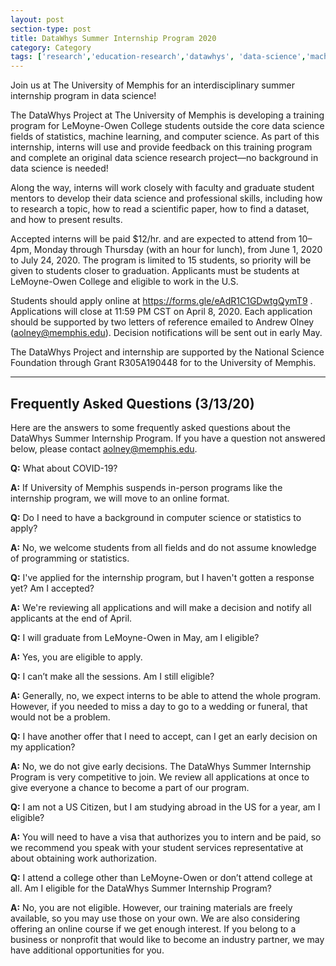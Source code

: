 ```yaml
---
layout: post
section-type: post
title: DataWhys Summer Internship Program 2020
category: Category
tags: ['research','education-research','datawhys', 'data-science','machine-learning','programming','statistics','service','outreach']
---
```

Join us at The University of Memphis for an interdisciplinary summer
internship program in data science!

The DataWhys Project at The University of Memphis is developing a
training program for LeMoyne-Owen College students outside the core data
science fields of statistics, machine learning, and computer science. As
part of this internship, interns will use and provide feedback on this
training program and complete an original data science research
project—no background in data science is needed!

Along the way, interns will work closely with faculty and graduate
student mentors to develop their data science and professional skills,
including how to research a topic, how to read a scientific paper, how
to find a dataset, and how to present results.

Accepted interns will be paid \$12/hr. and are expected to attend from
10–4pm, Monday through Thursday (with an hour for lunch), from June 1,
2020 to July 24, 2020. The program is limited to 15 students, so
priority will be given to students closer to graduation. Applicants must
be students at LeMoyne-Owen College and eligible to work in the U.S.

Students should apply online at <https://forms.gle/eAdR1C1GDwtgQymT9> .
Applications will close at 11:59 PM CST on April 8, 2020. Each
application should be supported by two letters of reference emailed to
Andrew Olney (aolney@memphis.edu). Decision notifications will be sent
out in early May.

The DataWhys Project and internship are supported by the National
Science Foundation through Grant R305A190448 for to the University of
Memphis.

-----------------------------------------------------

## Frequently Asked Questions (3/13/20)

Here are the answers to some frequently asked questions about the
DataWhys Summer Internship Program. If you have a question not answered
below, please contact <aolney@memphis.edu>.

**Q:** What about COVID-19?

**A:** If University of Memphis suspends in-person programs like the
internship program, we will move to an online format.

**Q:** Do I need to have a background in computer science or statistics
to apply?

**A:** No, we welcome students from all fields and do not assume
knowledge of programming or statistics.

**Q:** I've applied for the internship program, but I haven't gotten a
response yet? Am I accepted?

**A:** We're reviewing all applications and will make a decision and
notify all applicants at the end of April.

**Q:** I will graduate from LeMoyne-Owen in May, am I eligible?

**A:** Yes, you are eligible to apply.

**Q:** I can’t make all the sessions. Am I still eligible?

**A:** Generally, no, we expect interns to be able to attend the whole
program. However, if you needed to miss a day to go to a wedding or
funeral, that would not be a problem.

**Q:** I have another offer that I need to accept, can I get an early
decision on my application?

**A:** No, we do not give early decisions. The DataWhys Summer
Internship Program is very competitive to join. We review all
applications at once to give everyone a chance to become a part of our
program.

**Q:** I am not a US Citizen, but I am studying abroad in the US for a
year, am I eligible?

**A:** You will need to have a visa that authorizes you to intern and be
paid, so we recommend you speak with your student services
representative at about obtaining work authorization.

**Q:** I attend a college other than LeMoyne-Owen or don’t attend
college at all. Am I eligible for the DataWhys Summer Internship
Program?

**A:** No, you are not eligible. However, our training materials are
freely available, so you may use those on your own. We are also
considering offering an online course if we get enough interest. If you
belong to a business or nonprofit that would like to become an industry
partner, we may have additional opportunities for you.


